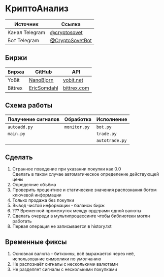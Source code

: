 # КриптоАнализ

Источник | Ссылка
---|---
Канал Telegram | [@cryptosovet](https://t.me/cryptosovet)
Бот Telegram | [@CryptoSovetBot](https://t.me/CryptoSovetBot)

Биржи
---
Биржа | GitHub | API
---|---|---
YoBit | [NanoBjorn](https://github.com/NanoBjorn/yobit) | [yobit.net](https://yobit.net/ru/api/)
Bittrex | [EricSomdahl](https://github.com/ericsomdahl/python-bittrex) | [bittrex.com](https://bittrex.com/Home/Api)

Схема работы
---
Получение сигналов | Обработка | Исполнение
---|---|---
``` autoadd.py ``` | ``` monitor.py ``` | ``` bot.py ```
``` main.py ``` |  | ``` trade.py ```
``` ``` |  | ``` autotrade.py ```

Сделать
---
1. Странное поведение при указании покупки как 0.0<br>Сделать в таком случае автоматическое определение действующей цены
2. Определние объёма
3. Проверить процентное и статические значения распознания ботом ключевой информации
4. Только продажа без покупки
5. Вывод чистой информации - балансы бирж
6. ??? Временной промежуток между ордерами одной валюты
7. Сделать очереди в мультипроцессинге чтобы библиотеки могли работать
8. Первая операция не записывается в history.txt

Временные фиксы
---
1. Основная валюта - биткоины, всё выражается через неё, использование символики по умолчанию
2. Не распознаёт сигналы с несколькими валютами
3. Не разделяет сигналы с несколькими покупками
